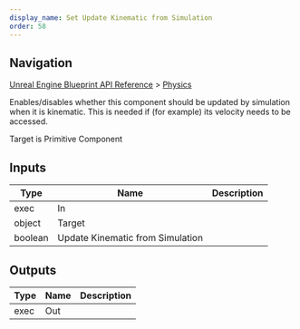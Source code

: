 ```yaml
---
display_name: Set Update Kinematic from Simulation
order: 58
---
```

## Navigation

[Unreal Engine Blueprint API Reference](https://dev.epicgames.com/documentation/en-us/unreal-engine/BlueprintAPI) > [Physics](https://dev.epicgames.com/documentation/en-us/unreal-engine/BlueprintAPI/Physics)

Enables/disables whether this component should be updated by simulation when it is kinematic. This is needed if (for example) its velocity needs to be accessed.

Target is Primitive Component

## Inputs

| Type | Name | Description |
| --- | --- | --- |
| exec | In |  |
| object | Target |  |
| boolean | Update Kinematic from Simulation |  |

## Outputs

| Type | Name | Description |
| --- | --- | --- |
| exec | Out |  |
